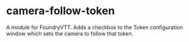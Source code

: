 # camera-follow-token
A module for FoundryVTT. Adds a checkbox to the Token configuration window which sets the camera to follow that token.
